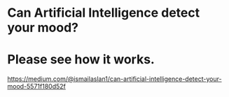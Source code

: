 # Can Artificial Intelligence detect your mood?

# Please see how it works.

https://medium.com/@ismailaslan1/can-artificial-intelligence-detect-your-mood-5571f180d52f
